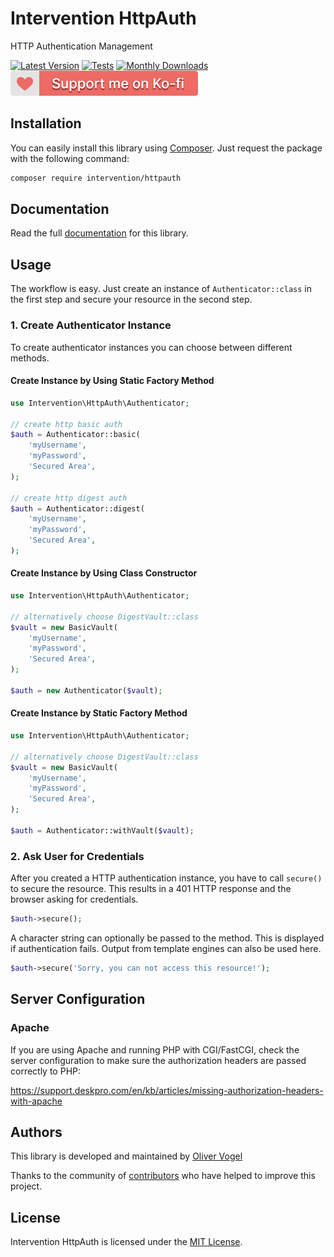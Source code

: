 # Intervention HttpAuth

HTTP Authentication Management

[![Latest Version](https://img.shields.io/packagist/v/intervention/httpauth.svg)](https://packagist.org/packages/intervention/httpauth)
[![Tests](https://github.com/Intervention/httpauth/actions/workflows/build.yml/badge.svg)](https://github.com/Intervention/httpauth/actions/workflows/build.yml)
[![Monthly Downloads](https://img.shields.io/packagist/dm/intervention/httpauth.svg)](https://packagist.org/packages/intervention/httpauth/stats)
[![Support me on Ko-fi](https://raw.githubusercontent.com/Intervention/httpauth/main/.github/images/support.svg)](https://ko-fi.com/interventionphp)

## Installation

You can easily install this library using [Composer](https://getcomposer.org).
Just request the package with the following command:

```bash
composer require intervention/httpauth
```

## Documentation

Read the full [documentation](https://httpauth.intervention.io) for this library.

## Usage

The workflow is easy. Just create an instance of `Authenticator::class` in the first step
and secure your resource in the second step.

### 1. Create Authenticator Instance

To create authenticator instances you can choose between different methods.

#### Create Instance by Using Static Factory Method

```php
use Intervention\HttpAuth\Authenticator;

// create http basic auth
$auth = Authenticator::basic(
    'myUsername',
    'myPassword',
    'Secured Area',
);

// create http digest auth
$auth = Authenticator::digest(
    'myUsername',
    'myPassword',
    'Secured Area',
);
```

#### Create Instance by Using Class Constructor

```php
use Intervention\HttpAuth\Authenticator;

// alternatively choose DigestVault::class
$vault = new BasicVault(
    'myUsername',
    'myPassword',
    'Secured Area',
);

$auth = new Authenticator($vault);
```

#### Create Instance by Static Factory Method

```php
use Intervention\HttpAuth\Authenticator;

// alternatively choose DigestVault::class
$vault = new BasicVault(
    'myUsername',
    'myPassword',
    'Secured Area',
);

$auth = Authenticator::withVault($vault);
```

### 2. Ask User for Credentials

After you created a HTTP authentication instance, you have to call `secure()`
to secure the resource. This results in a 401 HTTP response and the browser
asking for credentials.

```php
$auth->secure();
```

A character string can optionally be passed to the method. This is displayed if
authentication fails. Output from template engines can also be used here.

```php
$auth->secure('Sorry, you can not access this resource!');
```

## Server Configuration

### Apache

If you are using Apache and running PHP with CGI/FastCGI, check the server
configuration to make sure the authorization headers are passed correctly to PHP:

https://support.deskpro.com/en/kb/articles/missing-authorization-headers-with-apache

## Authors

This library is developed and maintained by [Oliver Vogel](https://intervention.io)

Thanks to the community of [contributors](https://github.com/Intervention/httpauth/graphs/contributors) who have helped to improve this project.

## License

Intervention HttpAuth is licensed under the [MIT License](LICENSE).
